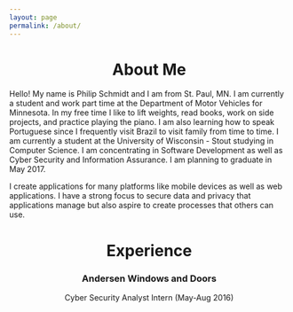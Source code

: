 ```yaml
---
layout: page
permalink: /about/
---
```



# <center> About Me </center>

Hello! My name is Philip Schmidt and I am from St. Paul, MN. I am currently a student and work part time at the Department of Motor Vehicles for Minnesota. In my free time I like to lift weights, read books, work on side projects, and practice playing the piano. I am also learning how to speak Portuguese since I frequently visit Brazil to visit family from time to time. I am currently a student at the University of Wisconsin - Stout studying in Computer Science. I am concentrating in Software Development as well as Cyber Security and Information Assurance. I am planning to graduate in May 2017.

I create applications for many platforms like mobile devices as well as web applications. I have a strong focus to secure data and privacy that applications manage but also aspire to create processes that others can use.

# <center> Experience </center>

### <center> Andersen Windows and Doors </center>
<center> Cyber Security Analyst Intern (May-Aug 2016) </center>
